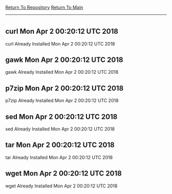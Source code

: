 [Return To Repository](https://github.com/deathbybandaid/piholeparser/)
[Return To Main](https://github.com/deathbybandaid/piholeparser/blob/master/RecentRunLogs/Mainlog.md)
____________________________________
# 
## curl Mon Apr 2 00:20:12 UTC 2018
curl Already Installed Mon Apr 2 00:20:12 UTC 2018
## gawk Mon Apr 2 00:20:12 UTC 2018
gawk Already Installed Mon Apr 2 00:20:12 UTC 2018
## p7zip Mon Apr 2 00:20:12 UTC 2018
p7zip Already Installed Mon Apr 2 00:20:12 UTC 2018
## sed Mon Apr 2 00:20:12 UTC 2018
sed Already Installed Mon Apr 2 00:20:12 UTC 2018
## tar Mon Apr 2 00:20:12 UTC 2018
tar Already Installed Mon Apr 2 00:20:12 UTC 2018
## wget Mon Apr 2 00:20:12 UTC 2018
wget Already Installed Mon Apr 2 00:20:12 UTC 2018
